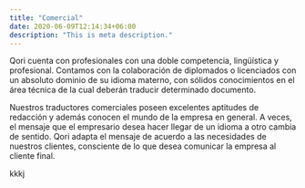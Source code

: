 ```yaml
---
title: "Comercial"
date: 2020-06-09T12:14:34+06:00
description: "This is meta description."
---
```


Qori cuenta con profesionales con una doble competencia, lingüística y profesional. Contamos con la colaboración de diplomados o licenciados con un absoluto dominio de su idioma materno, con sólidos conocimientos en el área técnica de la cual deberán traducir determinado documento.

Nuestros traductores comerciales poseen excelentes aptitudes de redacción y además conocen el mundo de la empresa en general. A veces, el mensaje que el empresario desea hacer llegar de un idioma a otro cambia de sentido. Qori adapta el mensaje de acuerdo a las necesidades de nuestros clientes, consciente de lo que desea comunicar la empresa al cliente final. 

kkkj

